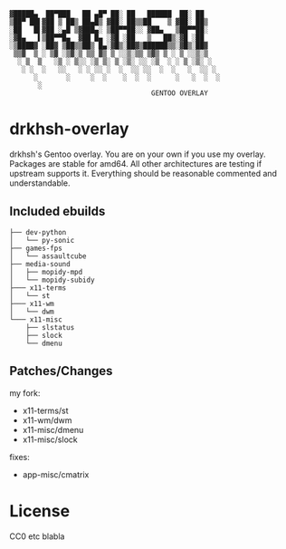 ```
▓█████▄  ██▀███   ██ ▄█▀ ██░ ██   ██████  ██░ ██
▒██▀ ██▌▓██ ▒ ██▒ ██▄█▒ ▓██░ ██▒▒██    ▒ ▓██░ ██▒
░██   █▌▓██ ░▄█ ▒▓███▄░ ▒██▀▀██░░ ▓██▄   ▒██▀▀██░
░▓█▄   ▌▒██▀▀█▄  ▓██ █▄ ░▓█ ░██   ▒   ██▒░▓█ ░██
░▒████▓ ░██▓ ▒██▒▒██▒ █▄░▓█▒░██▓▒██████▒▒░▓█▒░██▓
 ▒▒▓  ▒ ░ ▒▓ ░▒▓░▒ ▒▒ ▓▒ ▒ ░░▒░▒▒ ▒▓▒ ▒ ░ ▒ ░░▒░▒
  ░ ▒  ▒   ░▒ ░ ▒░░ ░▒ ▒░ ▒ ░▒░ ░░ ░▒  ░ ░ ▒ ░▒░ ░
   ░ ░  ░   ░░   ░ ░ ░░ ░  ░  ░░ ░░  ░  ░   ░  ░░ ░
      ░       ░     ░  ░    ░  ░  ░      ░   ░  ░  ░
       ░
                                   GENTOO OVERLAY
```

drkhsh-overlay
==============
drkhsh's Gentoo overlay.
You are on your own if you use my overlay. Packages are stable for amd64. All
other architectures are testing if upstream supports it.
Everything should be reasonable commented and understandable.

Included ebuilds
----------------
```
├── dev-python
│   └── py-sonic
├── games-fps
│   └── assaultcube
├── media-sound
│   ├── mopidy-mpd
│   └── mopidy-subidy
├─── x11-terms
│   └── st
├─── x11-wm
│   └── dwm
└─── x11-misc
    ├── slstatus
    ├── slock
    └── dmenu
```

Patches/Changes
---------------
my fork:
- x11-terms/st
- x11-wm/dwm
- x11-misc/dmenu
- x11-misc/slock

fixes:
- app-misc/cmatrix

# License

CC0 etc blabla
